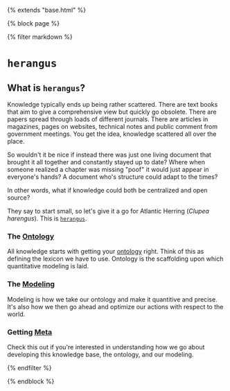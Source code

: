 {% extends "base.html" %}

{% block page %}

{% filter markdown %}

# `herangus`

## What is `herangus`?

Knowledge typically ends up being rather scattered. There are text books that aim to give a comprehensive view but quickly go obsolete. There are papers spread through loads of different journals. There are articles in magazines, pages on websites, technical notes and public comment from government meetings. You get the idea, knowledge scattered all over the place.

So wouldn't it be nice if instead there was just one living document that brought it all together and constantly stayed up to date? Where when someone realized a chapter was missing "poof" it would just appear in everyone's hands? A document who's structure could adapt to the times? 

In other words, what if knowledge could both be centralized and open source? 

They say to start small, so let's give it a go for Atlantic Herring (*Clupea harengus*). This is [`herangus`](https://github.com/networkearth/harengus).

### The [Ontology](/{{environment}}/ontology)

All knowledge starts with getting your [ontology](https://en.wikipedia.org/wiki/Ontology) right. Think of this as defining the lexicon we have to use. Ontology is the scaffolding upon which quantitative modeling is laid. 

### The [Modeling](/{{environment}}/modeling)

Modeling is how we take our ontology and make it quantitive and precise. It's also how we then go ahead and optimize our actions with respect to the world.

### Getting [Meta](/{{environment}}/meta)

Check this out if you're interested in understanding how we go about developing this knowledge base, the ontology, and our modeling. 

{% endfilter %}


{% endblock %}